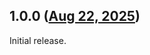 ## 1.0.0 ([Aug 22, 2025](https://github.com/ramensoftware/windhawk-mods/blob/831a104114b7c9b8afab89247e83a17f99694eb4/mods/office-ui-reverter.wh.cpp))

Initial release.
